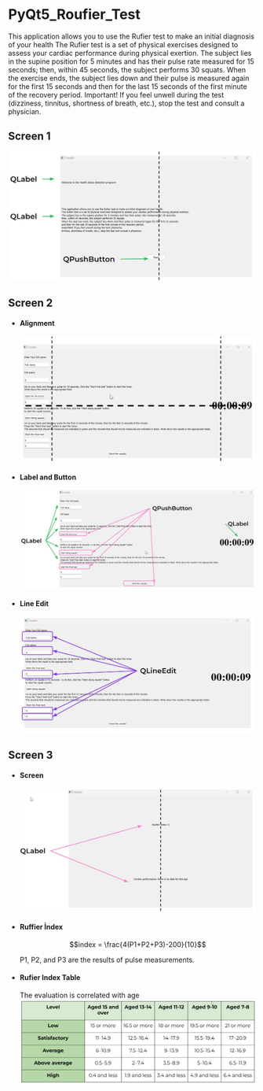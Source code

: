 # PyQt5_Roufier_Test
This application allows you to use the Rufier test to make an initial diagnosis of your health
The Rufier test is a set of physical exercises designed to assess your cardiac performance during physical exertion.
The subject lies in the supine position for 5 minutes and has their pulse rate measured for 15 seconds;
then, within 45 seconds, the subject performs 30 squats.
When the exercise ends, the subject lies down and their pulse is measured again for the first 15 seconds
and then for the last 15 seconds of the first minute of the recovery period.
Important! If you feel unwell during the test (dizziness, tinnitus, shortness of breath, etc.), 
stop the test and consult a physician.
## Screen 1
![Window 1](images/win1.jpg)
## Screen 2
  - #### Alignment
    ![Window 2](images/win2.jpg)
  - #### Label and Button
    ![Window 2_2](images/win2_2.jpg)
  - #### Line Edit
    ![Window 2_3](images/win2_3.jpg)
## Screen 3
  - #### Screen
      ![Window 3](images/win3.jpg)
  - #### Ruffier İndex
    ```math
    index = \frac{4(P1+P2+P3)-200}{10}
    ```
    P1, P2, and P3 are the results of pulse measurements.
  - #### Rufier Index Table
      The evaluation is correlated with age
      ![index_age](images/index_age.jpg)

